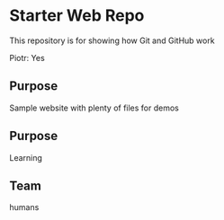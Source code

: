 # Starter Web Repo

This repository is for showing how Git and GitHub work

Piotr: Yes

## Purpose

Sample website with plenty of files for demos

## Purpose

Learning

## Team

humans